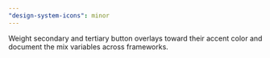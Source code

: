 ```yaml
---
"design-system-icons": minor
---
```


Weight secondary and tertiary button overlays toward their accent color and document the mix variables across frameworks.
